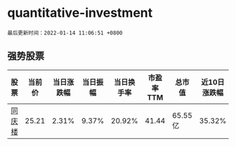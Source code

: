 # quantitative-investment

`最后更新时间：2022-01-14 11:06:51 +0800`

## 强势股票

|股票|当前价|当日涨跌幅|当日振幅|当日换手率|市盈率TTM|总市值|近10日涨跌幅|
|----|----|----|----|----|----|----|----|
|[同庆楼](https://xueqiu.com/S/SH605108)|25.21|2.31%|9.37%|20.92%|41.44|65.55亿|35.32%|
